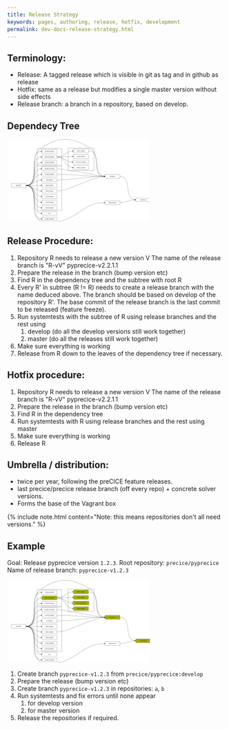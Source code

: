 ```yaml
---
title: Release Strategy
keywords: pages, authoring, release, hotfix, development
permalink: dev-docs-release-strategy.html
---
```


## Terminology:

- Release: A tagged release which is visible in git as tag and in github as release
- Hotfix: same as a release but modifies a single master version without side effects
- Release branch: a branch in a repository, based on develop.


## Dependecy Tree

![](images/docs/dev-docs-release-dependencies.svg)

## Release Procedure:

1. Repository R needs to release a new version V
   The name of the release branch is "R-vV" pyprecice-v2.2.1.1
2. Prepare the release in the branch (bump version etc)
3. Find R in the dependency tree and the subtree with root R
4. Every R' in subtree (R != R) needs to create a release branch with the name deduced above.
   The branch should be based on develop of the repository R'. The base commit of the release branch is the last commit to be released (feature freeze).
6. Run systemtests with the subtree of R using release branches and the rest using
   1. develop (do all the develop versions still work together)
   2. master (do all the releases still work together)
7. Make sure everything is working
8. Release from R down to the leaves of the dependency tree if necessary.

## Hotfix procedure:

1. Repository R needs to release a new version V
   The name of the release branch is "R-vV" pyprecice-v2.2.1.1
2. Prepare the release in the branch (bump version etc)
3. Find R in the dependency tree
5. Run systemtests with R using release branches and the rest using master
6. Make sure everything is working
7. Release R


## Umbrella / distribution:

- twice per year, following the preCICE feature releases.
- last precice/precice release branch (off every repo) + concrete solver versions.
- Forms the base of the Vagrant box

{% include note.html content="Note: this means repositories don't all need versions." %}

## Example

Goal: Release pyprecice version `1.2.3`.
Root repository: `precice/pyprecice`
Name of release branch: `pyprecice-v1.2.3`

![](images/docs/dev-docs-release-example.svg)

1. Create branch `pyprecice-v1.2.3` from `precice/pyprecice:develop`
2. Prepare the release (bump version etc)
3. Create branch `pyprecice-v1.2.3` in repositories:
   `a`, `b`
4. Run systemtests and fix errors until none appear
    1. for develop version
    2. for master version
5. Release the repositories if required.
